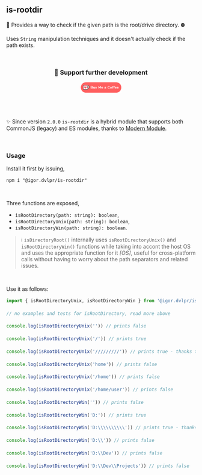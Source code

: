 ## is-rootdir

🔼 Provides a way to check if the given path is the root/drive directory. ⛔

Uses `String` manipulation techniques and it doesn't actually check if the path exists.

<br>

<div align="center">
	<h3>💖 Support further development</h3>
	<a href="https://ko-fi.com/igorskyflyer" target="_blank"><img src="https://raw.githubusercontent.com/igorskyflyer/igorskyflyer/main/assets/ko-fi.png" alt="Donate to igorskyflyer" width="108"></a>
</div>

<br>
<br>
<br>

✨ Since version `2.0.0` `is-rootdir` is a hybrid module that supports both CommonJS (legacy) and ES modules, thanks to [Modern Module](https://github.com/igorskyflyer/npm-modern-module).

<br>

### Usage

Install it first by issuing,

```shell
npm i "@igor.dvlpr/is-rootdir"
```

<br>

Three functions are exposed,

- `isRootDirectory(path: string): boolean`,
- `isRootDirectoryUnix(path: string): boolean`,
- `isRootDirectoryWin(path: string): boolean`.

> ℹ `isDirectoryRoot()` internally uses `isRootDirectoryUnix()` and `isRootDirectoryWin()` functions while taking into accont the host OS and uses the appropriate function for it _\[OS\]_, useful for cross-platform calls without having to worry about the path separators and related issues.

<br>

Use it as follows:

```js
import { isRootDirectoryUnix, isRootDirectoryWin } from '@igor.dvlpr/is-rootdir'

// no examples and tests for isRootDirectory, read more above

console.log(isRootDirectoryUnix('')) // prints false

console.log(isRootDirectoryUnix('/')) // prints true

console.log(isRootDirectoryUnix('/////////')) // prints true - thanks to uPath, paths are normalized first 🤗

console.log(isRootDirectoryUnix('home')) // prints false

console.log(isRootDirectoryUnix('/home')) // prints false

console.log(isRootDirectoryUnix('/home/user')) // prints false

console.log(isRootDirectoryWin('')) // prints false

console.log(isRootDirectoryWin('D:')) // prints true

console.log(isRootDirectoryWin('D:\\\\\\\\\\')) // prints true - thanks to uPath, paths are normalized first 🤗

console.log(isRootDirectoryWin('D:\\')) // prints false

console.log(isRootDirectoryWin('D:\\Dev')) // prints false

console.log(isRootDirectoryWin('D:\\Dev\\Projects')) // prints false
```
